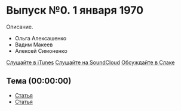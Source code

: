 # Выпуск №0. 1 января 1970

Описание.

- Ольга Алексашенко
- Вадим Макеев
- Алексей Симоненко

[Слушайте в iTunes](https://itunes.apple.com/ru/podcast/veb-standarty/id1080500016)
[Слушайте на SoundCloud](https://soundcloud.com/web-standards/episode-N)
[Обсуждайте в Слаке](http://slack.web-standards.ru/)

## Тема (00:00:00)

- [Статья](ссылка)
- [Статья](ссылка)
